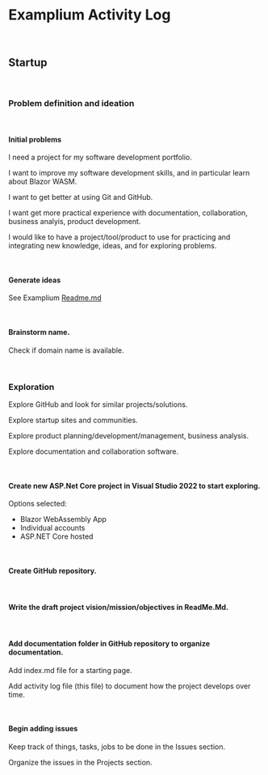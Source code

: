 # Examplium Activity Log

<br/>

## Startup

<br/>

### Problem definition and ideation

<br/>

#### Initial problems

I need a project for my software development portfolio.

I want to improve my software development skills, and in particular learn about Blazor WASM.

I want to get better at using Git and GitHub.

I want get more practical experience with documentation, collaboration, business analyis, product development.

I would like to have a project/tool/product to use for practicing and integrating new knowledge, ideas, and for exploring problems.

<br/>


#### Generate ideas

See Examplium [Readme.md](https://github.com/KinaUna/Examplium#readme)

<br/>

#### Brainstorm name.
Check if domain name is available.

<br/>

### Exploration

Explore GitHub and look for similar projects/solutions.

Explore startup sites and communities.

Explore product planning/development/management, business analysis.

Explore documentation and collaboration software.

<br/>

#### Create new ASP.Net Core project in Visual Studio 2022 to start exploring.

Options selected:
- Blazor WebAssembly App
- Individual accounts
- ASP.NET Core hosted

<br/>

#### Create GitHub repository.

<br/>

#### Write the draft project vision/mission/objectives in ReadMe.Md.

<br/>

#### Add documentation folder in GitHub repository to organize documentation.

Add index.md file for a starting page.

Add activity log file (this file) to document how the project develops over time.

<br/>

#### Begin adding issues

Keep track of things, tasks, jobs to be done in the Issues section.

Organize the issues in the Projects section.

